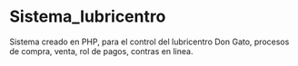 # Sistema_lubricentro
Sistema creado en PHP, para el control del lubricentro Don Gato, procesos de compra, venta, rol de pagos, contras en linea.
